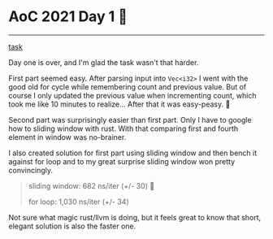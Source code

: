 # AoC 2021 Day 1 :christmas_tree:

---

[task](https://adventofcode.com/2021/day/1)

Day one is over, and I'm glad the task wasn't that harder. 

First part seemed easy. After parsing input into `Vec<i32>` I went with the good old for cycle while remembering count
and previous value. But of course I only updated the previous value when incrementing count, which took me like 10 
minutes to realize... After that it was easy-peasy. :lemon:

Second part was surprisingly easier than first part. Only I have to google how to sliding window with rust.
With that comparing first and fourth element in window was no-brainer.

I also created solution for first part using sliding window and then bench it against for loop and to my great surprise 
sliding window won pretty convincingly.

> sliding window: 682 ns/iter (+/- 30) :rocket:
> 
> for loop:  1,030 ns/iter (+/- 34)

Not sure what magic rust/llvm is doing, but it feels great to know that short, elegant solution is 
also the faster one.

